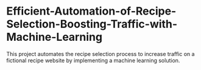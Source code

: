 # Efficient-Automation-of-Recipe-Selection-Boosting-Traffic-with-Machine-Learning
This project automates the recipe selection process to increase traffic on a fictional recipe website by implementing a machine learning solution. 
